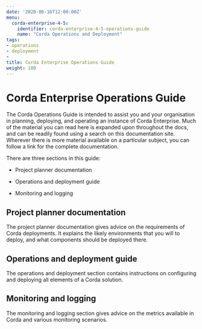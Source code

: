 ```yaml
---
date: '2020-06-16T12:00:00Z'
menu:
  corda-enterprise-4-5:
    identifier: corda-enterprise-4-5-operations-guide
    name: "Corda Operations and Deployment"
tags:
- operations
- deployment
-
title: Corda Enterprise Operations Guide
weight: 100
---
```


# Corda Enterprise Operations Guide

The Corda Operations Guide is intended to assist you and your organisation in planning, deploying, and operating an
instance of Corda Enterprise. Much of the material you can read here is expanded upon throughout the docs, and can be
readily found using a search on this documentation site. Wherever there is more material available on a particular
subject, you can follow a link for the complete documentation.

There are three sections in this guide:

- Project planner documentation

- Operations and deployment guide

- Monitoring and logging

## Project planner documentation

The project planner documentation gives advice on the requirements of Corda deployments. It explains the likely environments
that you will to deploy, and what components should be deployed there.

## Operations and deployment guide

The operations and deployment section contains instructions on configuring and deploying all elements of a Corda solution.

## Monitoring and logging

The monitoring and logging section gives advice on the metrics available in Corda and various monitoring scenarios.
